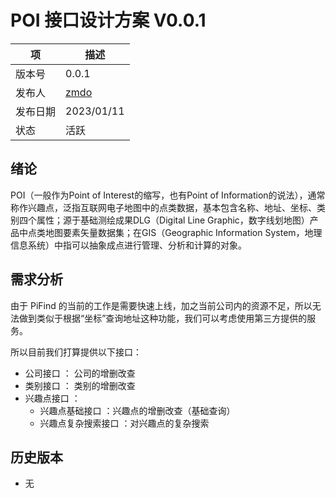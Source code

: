 # POI 接口设计方案 V0.0.1

| 项    | 描述                         |
|------|----------------------------|
 | 版本号  | 0.0.1                      |
| 发布人  | [zmdo](mailto://i@zmdo.cn) |
| 发布日期 | 2023/01/11                 |
 | 状态   | 活跃                         |

## 绪论

POI（一般作为Point of Interest的缩写，也有Point of Information的说法），通常称作兴趣点，泛指互联网电子地图中的点类数据，基本包含名称、地址、坐标、类别四个属性；源于基础测绘成果DLG（Digital Line Graphic，数字线划地图）产品中点类地图要素矢量数据集；在GIS（Geographic Information System，地理信息系统）中指可以抽象成点进行管理、分析和计算的对象。

## 需求分析

由于 PiFind 的当前的工作是需要快速上线，加之当前公司内的资源不足，所以无法做到类似于根据“坐标”查询地址这种功能，我们可以考虑使用第三方提供的服务。

所以目前我们打算提供以下接口：

* 公司接口 ： 公司的增删改查
* 类别接口 ： 类别的增删改查
* 兴趣点接口 ： 
  * 兴趣点基础接口 ：兴趣点的增删改查（基础查询）
  * 兴趣点复杂搜索接口 ：对兴趣点的复杂搜索

## 历史版本

* 无